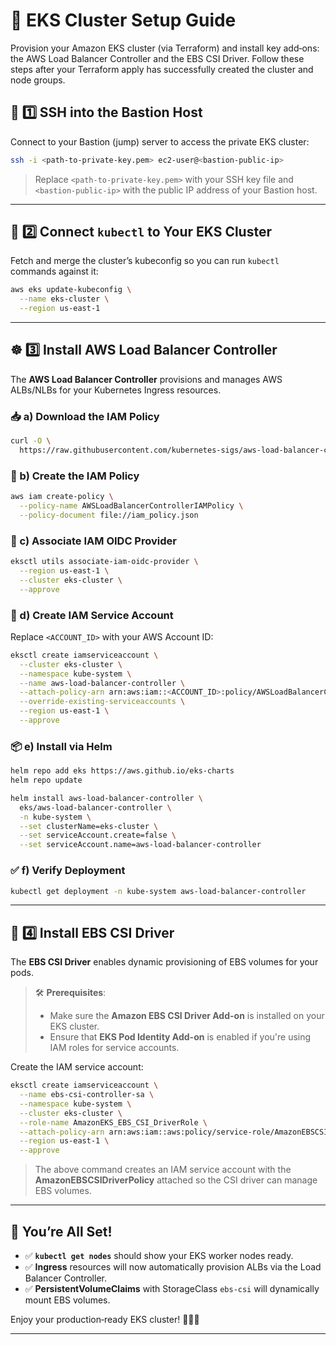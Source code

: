 # 🐝 EKS Cluster Setup Guide
Provision your Amazon EKS cluster (via Terraform) and install key add‑ons: the AWS Load Balancer Controller and the EBS CSI Driver. Follow these steps after your Terraform apply has successfully created the cluster and node groups.

## 🛜 1️⃣ SSH into the Bastion Host

Connect to your Bastion (jump) server to access the private EKS cluster:

```bash
ssh -i <path-to-private-key.pem> ec2-user@<bastion-public-ip>
```

> Replace `<path-to-private-key.pem>` with your SSH key file and `<bastion-public-ip>` with the public IP address of your Bastion host.

---

## 🔗 2️⃣ Connect `kubectl` to Your EKS Cluster

Fetch and merge the cluster’s kubeconfig so you can run `kubectl` commands against it:

```bash
aws eks update-kubeconfig \
  --name eks-cluster \
  --region us-east-1
```

---

## ☸️ 3️⃣ Install AWS Load Balancer Controller

The **AWS Load Balancer Controller** provisions and manages AWS ALBs/NLBs for your Kubernetes Ingress resources.

### 📥 a) Download the IAM Policy

```bash
curl -O \
  https://raw.githubusercontent.com/kubernetes-sigs/aws-load-balancer-controller/v2.12.0/docs/install/iam_policy.json
```

### 🛂 b) Create the IAM Policy

```bash
aws iam create-policy \
  --policy-name AWSLoadBalancerControllerIAMPolicy \
  --policy-document file://iam_policy.json
```

### 🔗 c) Associate IAM OIDC Provider

```bash
eksctl utils associate-iam-oidc-provider \
  --region us-east-1 \
  --cluster eks-cluster \
  --approve
```

### 👤 d) Create IAM Service Account

Replace `<ACCOUNT_ID>` with your AWS Account ID:

```bash
eksctl create iamserviceaccount \
  --cluster eks-cluster \
  --namespace kube-system \
  --name aws-load-balancer-controller \
  --attach-policy-arn arn:aws:iam::<ACCOUNT_ID>:policy/AWSLoadBalancerControllerIAMPolicy \
  --override-existing-serviceaccounts \
  --region us-east-1 \
  --approve
```

### 📦 e) Install via Helm

```bash
helm repo add eks https://aws.github.io/eks-charts
helm repo update

helm install aws-load-balancer-controller \
  eks/aws-load-balancer-controller \
  -n kube-system \
  --set clusterName=eks-cluster \
  --set serviceAccount.create=false \
  --set serviceAccount.name=aws-load-balancer-controller
```

### ✅ f) Verify Deployment

```bash
kubectl get deployment -n kube-system aws-load-balancer-controller
```

---

## 📀 4️⃣ Install EBS CSI Driver

The **EBS CSI Driver** enables dynamic provisioning of EBS volumes for your pods.

> 🛠️ **Prerequisites**:
>
> * Make sure the **Amazon EBS CSI Driver Add-on** is installed on your EKS cluster.
> * Ensure that **EKS Pod Identity Add-on** is enabled if you're using IAM roles for service accounts.

Create the IAM service account:

```bash
eksctl create iamserviceaccount \
  --name ebs-csi-controller-sa \
  --namespace kube-system \
  --cluster eks-cluster \
  --role-name AmazonEKS_EBS_CSI_DriverRole \
  --attach-policy-arn arn:aws:iam::aws:policy/service-role/AmazonEBSCSIDriverPolicy \
  --region us-east-1 \
  --approve
```

> The above command creates an IAM service account with the **AmazonEBSCSIDriverPolicy** attached so the CSI driver can manage EBS volumes.

---

## 🎉 You’re All Set!

* ✅ **`kubectl get nodes`** should show your EKS worker nodes ready.
* ✅ **Ingress** resources will now automatically provision ALBs via the Load Balancer Controller.
* ✅ **PersistentVolumeClaims** with StorageClass `ebs-csi` will dynamically mount EBS volumes.

Enjoy your production‑ready EKS cluster! 🚀🌐🐝

---
